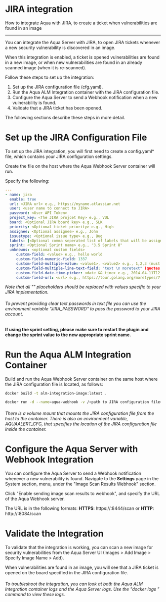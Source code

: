 # JIRA integration #
How to integrate Aqua with JIRA, to create a ticket when vulnerabilities are found in an image

------

You can integrate the Aqua Server with JIRA, to open JIRA tickets whenever a new security vulnerability is discovered in an image.

When this integration is enabled, a ticket is opened vulnerabilities are found in a new image, or when new vulnerabilities are found in an already scanned image (when it is re-scanned).

Follow these steps to set up the integration:

1. Set up the JIRA configuration file (cfg.yaml).
2. Run the Aqua ALM Integration container with the JIRA configuration file.
3. Configure the Aqua Server to send a Webhook notification when a new vulnerability is found.
4. Validate that a JIRA ticket has been opened.

The following sections describe these steps in more detail.

# Set up the JIRA Configuration File

To set up the JIRA integration, you will first need to create a config.yaml* file, which contains your JIRA configuration settings.

Create the file on the host where the Aqua Webhook Server container will run.

Specify the following:

```yaml
---
- name: jira
  enable: true
  url: <JIRA url> e.g., https://myname.atlassian.net
  user: <user name to connect to JIRA>
  password: <User API Token>
  project_key: <The JIRA projcet Key> e.g., VUL
  board: <Optional JIRA board key> e.g., SLK
  priority: <Optional ticket priority> e.g., High
  assignee: <Optional assignee> e.g., John
  issuetype: <Optional issue type> e.g., Bug
  labels: [<Optional comma seperated list of labels that will be assigned to ticket>] e.g., ["label1", "label2"]
  sprint: <Optional Sprint name> e.g., "3.5 Sprint 8"
  unknowns: <optional custom fields>
     custom-field: <value> e.g., hello world
     custom-field-numeric-field: 1337
     custom-field-multiple-value: <value1>, <value2> e.g., 1,2,3 (must be separated by commas)
     custom-field-multiple-line-text-field: "text \n moretext" (quotes are mandatory for this field)
     custom-field-date-time-picker: <date && time> e.g., 2014-04-11T12:14:26.880+0400
     custom-field-url: <url> e.g., https://tour.golang.org/moretypes/7
```

*Note that all "<text>" placeholders should be replaced with values specific to your JIRA implementation.*

###### *To prevent providing clear text passwords in text file you can use the environment variable "JIRA_PASSWORD" to pass the password to your JIRA account.*

**If using the sprint setting, please make sure to restart the plugin and change the sprint value to the new appropriate sprint name.**

# Run the Aqua ALM Integration Container

Build and run the Aqua Webhook Server container on the same host where the JIRA configuration file is located, as follows:

```bash
docker build -t alm-integration-image:latest .

docker run -d --name=aqua-webhook -v /<path to JIRA configuration file>/jira.yaml:/config/jira.yaml -e AQUAALERT_CFG=/config/jira.yaml -e AQUAALERT_URL=0.0.0.0:8084 -e AQUAALERT_TLS=0.0.0.0:8444 -p 8444:8444 -p 8084:8084 alm-integration-image:latest

```

###### *There is a volume mount that mounts the JIRA configuration file from the host to the container. There is also an environment variable, AQUAALERT_CFG, that specifies the location of the JIRA configuration file inside the container.*


# Configure the Aqua Server with Webhook Integration

You can configure the Aqua Server to send a Webhook notification whenever a new vulnerability is found.
Navigate to the **Settings** page in the System section, menu, under the "Image Scan Results Webhook" section.

Click "Enable sending image scan results to webhook", and specify the URL of the Aqua Webhook server.

The URL is in the following formats:
**HTTPS**: https://<Webhook IP or DNS>:8444/scan
or
**HTTP**: http://<Webhook IP or DNS>:8084/scan

# Validate the Integration

To validate that the integration is working, you can scan a new image for security vulnerabilities from the Aqua Server UI (Images > Add Image > Specify Image Name > Add).

When vulnerabilities are found in an image, you will see that a JIRA ticket is opened on the board specified in the JIRA configuration file.

###### *To troubleshoot the integration, you can look at both the Aqua ALM Integration container logs and the Aqua Server logs. Use the "docker logs <container name>" command to view these logs.*
